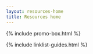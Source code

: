 ```yaml
---
layout: resources-home
title: Resources home
---
```


{% include promo-box.html %}

{% include linklist-guides.html %}
